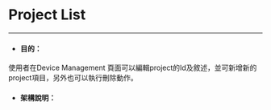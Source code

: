 # Project List

---

* #### 目的：

使用者在Device Management 頁面可以編輯project的Id及敘述，並可新增新的project項目，另外也可以執行刪除動作。

* #### 架構說明：

>









